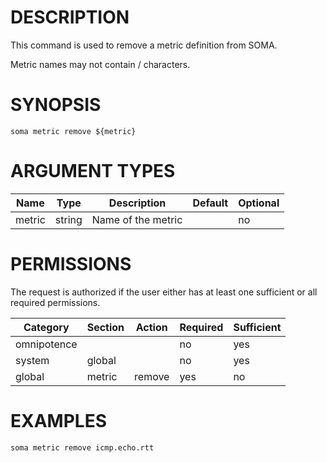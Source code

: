 # DESCRIPTION

This command is used to remove a metric definition from SOMA.

Metric names may not contain / characters.

# SYNOPSIS

```
soma metric remove ${metric}
```

# ARGUMENT TYPES

Name | Type |     Description   | Default | Optional
 --- |  --- | ----------------- | ------- | --------
metric | string | Name of the metric | | no

# PERMISSIONS

The request is authorized if the user either has at least one
sufficient or all required permissions.

Category | Section | Action | Required | Sufficient
 ------- | ------- | ------ | -------- | ----------
omnipotence | | | no | yes
system | global | | no | yes
global | metric | remove | yes | no

# EXAMPLES

```
soma metric remove icmp.echo.rtt
```
